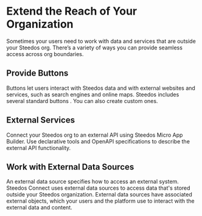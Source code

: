 # Extend the Reach of Your Organization

Sometimes your users need to work with data and services that are outside your Steedos org. There’s a variety of ways you can provide seamless access across org boundaries.

## Provide Buttons

Buttons let users interact with Steedos data and with external websites and services, such as search engines and online maps. Steedos includes several standard buttons . You can also create custom ones.

## External Services

Connect your Steedos org to an external API using Steedos Micro App Builder. Use declarative tools and OpenAPI specifications to describe the external API functionality.

## Work with External Data Sources

An external data source specifies how to access an external system. Steedos Connect uses external data sources to access data that's stored outside your Steedos organization. External data sources have associated external objects, which your users and the platform use to interact with the external data and content.